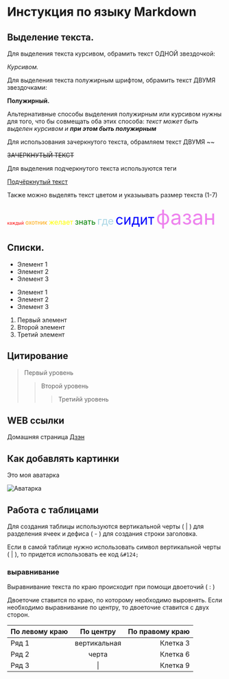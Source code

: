 # Инстукция по языку Markdown

## Выделение текста.

Для выделения текста курсивом, обрамить текст ОДНОЙ звездочкой:  

*Курсивом.*

Для выделения текста полужирным шрифтом, обрамить текст ДВУМЯ звездочками:   

**Полужирный.**

Альтернативные способы выделения полужирным или курсивом нужны для того, что бы совмещать оба этих способа: _текст может быть выделен курсивом и **при этом быть полужирным**_

Для использования зачеркнутого текста, обрамляем текст ДВУМЯ ~~

~~ЗАЧЕРКНУТЫЙ ТЕКСТ~~

Для выделения подчеркнутого текста используются теги

<u>Подчёркнутый текст</u>

Также можно выделять текст цветом и указыывать размер текста (1-7)

<font color=red size=1>каждый</font>
<font color=orange size=2>охотник</font>
<font color=yellow size=3>желает</font>
<font color=green size=4>знать</font>
<font color=lightblue size=5>где</font>
<font color=blue size=6>сидит</font>
<font color=violet size=7>фазан</font>

## Списки.

* Элемент 1
* Элемент 2
* Элемент 3

+ Элемент 1
+ Элемент 2
+ Элемент 3

1. Первый элемент 
2. Второй элемент 
3. Третий элемент

## Цитирование

> Первый уровень
>>Второй уровень
>>>Третийй уровень

## WEB ссылки

Домашняя страница [Дзэн](http://dzen.ru "поисковая страница")

## Как добавлять картинки

Это моя аватарка

![Аватарка](eye.jpg "аватарка")

## Работа с таблицами

Для создания таблицы используются вертикальной черты ( | ) для разделения ячеек и дефиса ( - ) для создания строки заголовка.

Если в самой таблице нужно использовать символ вертикальной черты ( | ), то придется использовать ее код ```&#124;```

### выравнивание 

Выравнивание текста по краю происходит при помощи двоеточий ( : )

Двоеточие ставится по краю, по которому необходимо выровнять. Если необходимо выравнивание по центру, то двоеточие ставится с двух сторон.


| По левому краю | По центру    | По правому краю |
|:---------------|:------------:|----------------:|
| Ряд 1          | вертикальная | Клетка 3        |
| Ряд 2          | черта        | Клетка 6        |
| Ряд 3          | &#124;       | Клетка 9        |
